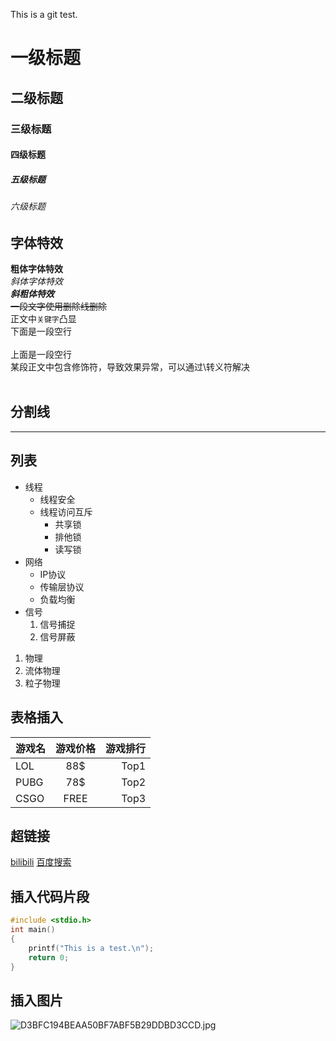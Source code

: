 This is a git test.
# 一级标题
## 二级标题
### 三级标题
#### 四级标题
##### 五级标题
###### 六级标题

## 字体特效
**粗体字体特效**<br>
*斜体字体特效*<br>
***斜粗体特效***<br>
~~一段文字使用删除线删除~~<br>
正文中`关键字`凸显<br>
下面是一段空行<br><br>
上面是一段空行<br>
某段正文中包含修饰符，导致效果异常，可以通过\转义符解决<br><br>

## 分割线
*****

## 列表
* 线程
  * 线程安全
  * 线程访问互斥
    * 共享锁
    * 排他锁
    * 读写锁
* 网络
  * IP协议
  * 传输层协议
  * 负载均衡
* 信号
  1. 信号捕捉
  2. 信号屏蔽

1. 物理
  1. 流体物理
  2. 粒子物理

## 表格插入

游戏名|游戏价格|游戏排行
---|:-:|---:
LOL|88$|Top1
PUBG|78$|Top2
CSGO|FREE|Top3

## 超链接
[bilibili](https://www.bilibili.com "点击进入B站")
[百度搜索](https://www.baidu.com "点击进入百度")

## 插入代码片段
```c
#include <stdio.h>
int main()
{
	printf("This is a test.\n");
	return 0;
}
```

## 插入图片
![D3BFC194BEAA50BF7ABF5B29DDBD3CCD.jpg](https://s2.loli.net/2023/05/24/HE6KtYVb83CJL9k.jpg)







